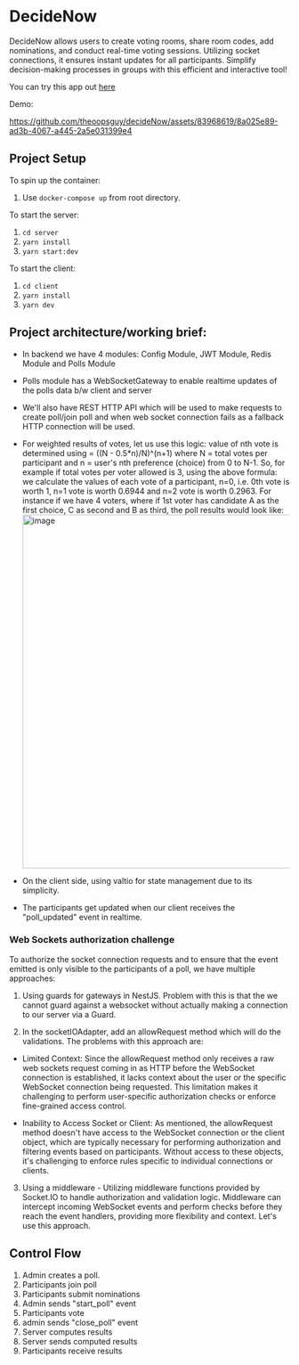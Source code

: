 # DecideNow
DecideNow allows users to create voting rooms, share room codes, add nominations, and conduct real-time voting sessions. Utilizing socket connections, it ensures instant updates for all participants. Simplify decision-making processes in groups with this efficient and interactive tool!

You can try this app out [here](https://decide-now.tech)

Demo:

https://github.com/theoopsguy/decideNow/assets/83968619/8a025e89-ad3b-4067-a445-2a5e031399e4


## Project Setup

To spin up the container:

1. Use `docker-compose up` from root directory.

To start the server:

1. `cd server`
2. `yarn install`
3. `yarn start:dev`

To start the client:
1. `cd client`
2. `yarn install`
3. `yarn dev`

## Project architecture/working brief:

- In backend we have 4 modules: Config Module, JWT Module, Redis Module and Polls Module
- Polls module has a WebSocketGateway to enable realtime updates of the polls data b/w client and server
- We'll also have REST HTTP API which will be used to make requests to create poll/join poll and when web socket connection fails as a fallback HTTP connection will be used.
- For weighted results of votes, let us use this logic:
  value of nth vote is determined using = ((N - 0.5\*n)/N)^(n+1)
  where N = total votes per participant and n = user's nth preference (choice) from 0 to N-1.
  So, for example if total votes per voter allowed is 3, using the above formula: we calculate the values of each vote of a participant, n=0, i.e. 0th vote is worth 1, n=1 vote is worth 0.6944 and n=2 vote is worth 0.2963. For instance if we have 4 voters, where if 1st voter has candidate A as the first choice, C as second and B as third, the poll results would look like:
  <img width="635" alt="image" src="https://github.com/theoopsguy/decideNow/assets/83968619/10c14a3f-a65e-4b81-b19b-728ce0e4855f">


- On the client side, using valtio for state management due to its simplicity. 
- The participants get updated when our client receives the "poll_updated" event in realtime.

### Web Sockets authorization challenge

To authorize the socket connection requests and to ensure that the event emitted is only visible to the participants of a poll, we have multiple approaches:

1. Using guards for gateways in NestJS. Problem with this is that the we cannot guard against a websocket without actually making a connection to our server via a Guard.

2. In the socketIOAdapter, add an allowRequest method which will do the validations.
   The problems with this approach are:

- Limited Context: Since the allowRequest method only receives a raw web sockets request coming in as HTTP before the WebSocket connection is established, it lacks context about the user or the specific WebSocket connection being requested. This limitation makes it challenging to perform user-specific authorization checks or enforce fine-grained access control.

- Inability to Access Socket or Client: As mentioned, the allowRequest method doesn't have access to the WebSocket connection or the client object, which are typically necessary for performing authorization and filtering events based on participants. Without access to these objects, it's challenging to enforce rules specific to individual connections or clients.

3. Using a middleware - Utilizing middleware functions provided by Socket.IO to handle authorization and validation logic. Middleware can intercept incoming WebSocket events and perform checks before they reach the event handlers, providing more flexibility and context. Let's use this approach.

## Control Flow

1. Admin creates a poll.
2. Participants join poll
3. Participants submit nominations
4. Admin sends "start_poll" event
5. Participants vote
6. admin sends "close_poll" event
7. Server computes results
8. Server sends computed results
9. Participants receive results
